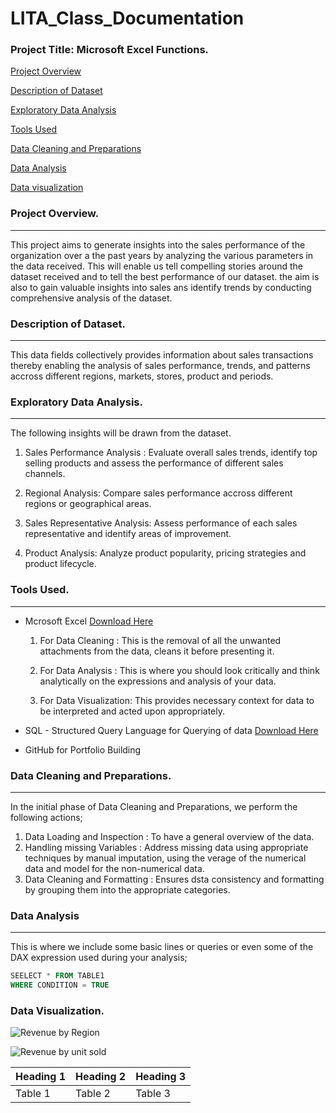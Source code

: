 # LITA_Class_Documentation

### Project Title: Microsoft Excel Functions.

[Project Overview](#project-overview)

[Description of Dataset](#description-of-dataset)

[Exploratory Data Analysis](#exploratory-data-analysis)

[Tools Used](#tools-used)

[Data Cleaning and Preparations](#data-cleaning-and-preparations)

[Data Analysis](#data-analysis)

[Data visualization](data-visualization)


### Project Overview.
---
This project aims to generate insights into the sales performance of the organization over a the past years by analyzing the various parameters in the data received. This will enable us tell compelling stories around the dataset received and to tell the best performance of our dataset. the aim is also to gain valuable insights into sales ans identify trends by conducting comprehensive analysis of the dataset.

### Description of Dataset.
---
This data fields collectively provides information about sales transactions thereby enabling the analysis of sales performance, trends, and patterns accross different regions, markets, stores, product and periods.

### Exploratory Data Analysis.
---
The following insights will be drawn from the dataset.
   
1. Sales Performance Analysis : Evaluate overall sales trends, identify top selling products and assess the performance of different sales channels.

2. Regional Analysis: Compare sales performance accross different regions or geographical areas.

3. Sales Representative Analysis: Assess performance of each sales representative and identify areas of improvement.

4. Product Analysis: Analyze product popularity, pricing strategies and product lifecycle.




### Tools Used.
---
-  Mcrosoft Excel [Download Here](https://www.microsoft.com)
    1. For Data Cleaning : This is the removal of all the unwanted attachments from the data, cleans it before presenting it.
   
    2. For Data Analysis : This is where you should look critically and think analytically on the expressions and analysis of your data.
   
    3. For Data Visualization: This provides necessary context for data to be interpreted and acted upon appropriately.

- SQL - Structured Query Language for Querying of data [Download Here](http://www.microsoft.com)

- GitHub for Portfolio Building

### Data Cleaning and Preparations.
---
 In the initial phase of Data Cleaning and Preparations, we perform the following actions;
  1. Data Loading and Inspection : To have a general overview of the data.
  2. Handling missing Variables : Address missing data using appropriate techniques by manual imputation, using the verage of the numerical data and model for the non-numerical data.
  3. Data Cleaning and Formatting : Ensures dsta consistency and formatting by grouping them into the appropriate categories.
 
 ### Data Analysis
  ---
  This is where we include some basic lines or queries or even some of the DAX expression used during your analysis;

```SQL
SEELECT * FROM TABLE1
WHERE CONDITION = TRUE
```
### Data Visualization.


![Revenue by Region](https://github.com/user-attachments/assets/aa82bd45-0cde-4a69-baa1-fb77808e304f)


![Revenue by unit sold](https://github.com/user-attachments/assets/a2adf8b7-0453-483c-b370-56c36bddbaf1)




|Heading 1|Heading 2|Heading 3|
|--------|--------|--------|
|Table 1|Table 2|Table 3|


